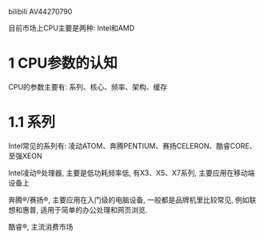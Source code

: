 bilibili AV44270790

目前市场上CPU主要是两种: Intel和AMD

# 1 CPU参数的认知

CPU的参数主要有: 系列、核心、频率、架构、缓存

# 1.1 系列

Intel常见的系列有: 凌动ATOM、奔腾PENTIUM、赛扬CELERON、酷睿CORE、至强XEON

Intel凌动®️处理器, 主要是低功耗频率低, 有X3、X5、X7系列, 主要应用在移动端设备上

奔腾®️/赛扬®️, 主要应用在入门级的电脑设备, 一般都是品牌机里比较常见, 例如联想和惠普, 适用于简单的办公处理和网页浏览.

酷睿®️, 主流消费市场